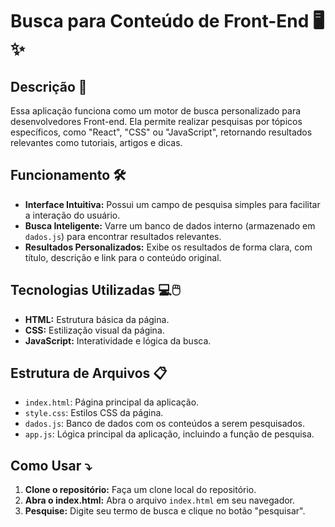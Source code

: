 # Busca para Conteúdo de Front-End  🖥️✨

## Descrição 💼
Essa aplicação funciona como um motor de busca personalizado para desenvolvedores Front-end. Ela permite realizar pesquisas por tópicos específicos, como "React", "CSS" ou "JavaScript", retornando resultados relevantes como tutoriais, artigos e dicas.

 ## Funcionamento 🛠️
* **Interface Intuitiva:** Possui um campo de pesquisa simples para facilitar a interação do usuário.
* **Busca Inteligente:** Varre um banco de dados interno (armazenado em `dados.js`) para encontrar resultados relevantes.
* **Resultados Personalizados:** Exibe os resultados de forma clara, com título, descrição e link para o conteúdo original.

## Tecnologias Utilizadas 💻🖱️
* **HTML:** Estrutura básica da página.
* **CSS:** Estilização visual da página.
* **JavaScript:** Interatividade e lógica da busca.

## Estrutura de Arquivos 📋
* `index.html`: Página principal da aplicação.
* `style.css`: Estilos CSS da página.
* `dados.js`: Banco de dados com os conteúdos a serem pesquisados.
* `app.js`: Lógica principal da aplicação, incluindo a função de pesquisa.

## Como Usar ⤵️
1. **Clone o repositório:** Faça um clone local do repositório.
2. **Abra o index.html:** Abra o arquivo `index.html` em seu navegador.
3. **Pesquise:** Digite seu termo de busca e clique no botão "pesquisar".
